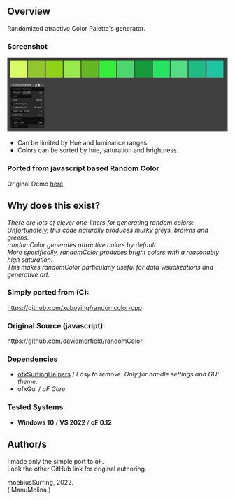 ## Overview

Randomized atractive Color Palette's generator.  

### Screenshot
![](readme_images/Capture.PNG)

- Can be limited by Hue and luminance ranges.  
- Colors can be sorted by hue, saturation and brightness.

### Ported from javascript based Random Color 
Original Demo [here](https://randomcolor.lllllllllllllllll.com/).

## Why does this exist?
_There are lots of clever one-liners for generating random colors:  
Unfortunately, this code naturally produces murky greys, browns and greens.  
randomColor generates attractive colors by default.  
More specifically, randomColor produces bright colors with a reasonably high saturation.  
This makes randomColor particularly useful for data visualizations and generative art._

### Simply ported from (C):  
https://github.com/xuboying/randomcolor-cpp 

### Original Source (javascript):  
https://github.com/davidmerfield/randomColor  

### Dependencies
- [ofxSurfingHelpers](https://github.com/moebiussurfing/ofxSurfingHelpers) / _Easy to remove. Only for handle settings and GUI theme_.  
- ofxGui / _oF Core_

### Tested Systems
- **Windows 10** / **VS 2022** / **oF 0.12**

## Author/s
I made only the simple port to oF.  
Look the other GitHub link for original authoring.  

moebiusSurfing, 2022.  
( ManuMolina ) 
